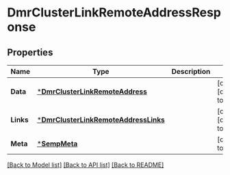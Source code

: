 # DmrClusterLinkRemoteAddressResponse

## Properties
Name | Type | Description | Notes
------------ | ------------- | ------------- | -------------
**Data** | [***DmrClusterLinkRemoteAddress**](DmrClusterLinkRemoteAddress.md) |  | [optional] [default to null]
**Links** | [***DmrClusterLinkRemoteAddressLinks**](DmrClusterLinkRemoteAddressLinks.md) |  | [optional] [default to null]
**Meta** | [***SempMeta**](SempMeta.md) |  | [default to null]

[[Back to Model list]](../README.md#documentation-for-models) [[Back to API list]](../README.md#documentation-for-api-endpoints) [[Back to README]](../README.md)

